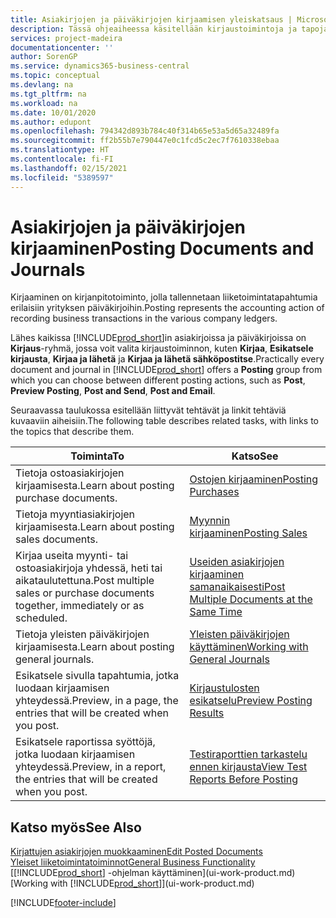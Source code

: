 ```yaml
---
title: Asiakirjojen ja päiväkirjojen kirjaamisen yleiskatsaus | Microsoft Docs
description: Tässä ohjeaiheessa käsitellään kirjaustoimintoja ja tapoja, joilla voit kirjata asiakirjat ja päiväkirjat.
services: project-madeira
documentationcenter: ''
author: SorenGP
ms.service: dynamics365-business-central
ms.topic: conceptual
ms.devlang: na
ms.tgt_pltfrm: na
ms.workload: na
ms.date: 10/01/2020
ms.author: edupont
ms.openlocfilehash: 794342d893b784c40f314b65e53a5d65a32489fa
ms.sourcegitcommit: ff2b55b7e790447e0c1fcd5c2ec7f7610338ebaa
ms.translationtype: HT
ms.contentlocale: fi-FI
ms.lasthandoff: 02/15/2021
ms.locfileid: "5389597"
---
```

# <a name="posting-documents-and-journals"></a><span data-ttu-id="9bd25-103">Asiakirjojen ja päiväkirjojen kirjaaminen</span><span class="sxs-lookup"><span data-stu-id="9bd25-103">Posting Documents and Journals</span></span>
<span data-ttu-id="9bd25-104">Kirjaaminen on kirjanpitotoiminto, jolla tallennetaan liiketoimintatapahtumia erilaisiin yrityksen päiväkirjoihin.</span><span class="sxs-lookup"><span data-stu-id="9bd25-104">Posting represents the accounting action of recording business transactions in the various company ledgers.</span></span>

<span data-ttu-id="9bd25-105">Lähes kaikissa [!INCLUDE[prod_short](includes/prod_short.md)]in asiakirjoissa ja päiväkirjoissa on **Kirjaus**-ryhmä, jossa voit valita kirjaustoiminnon, kuten **Kirjaa**, **Esikatsele kirjausta**, **Kirjaa ja lähetä** ja **Kirjaa ja lähetä sähköpostitse**.</span><span class="sxs-lookup"><span data-stu-id="9bd25-105">Practically every document and journal in [!INCLUDE[prod_short](includes/prod_short.md)] offers a **Posting** group from which you can choose between different posting actions, such as **Post**, **Preview Posting**, **Post and Send**, **Post and Email**.</span></span>

<span data-ttu-id="9bd25-106">Seuraavassa taulukossa esitellään liittyvät tehtävät ja linkit tehtäviä kuvaaviin aiheisiin.</span><span class="sxs-lookup"><span data-stu-id="9bd25-106">The following table describes related tasks, with links to the topics that describe them.</span></span>

| <span data-ttu-id="9bd25-107">Toiminta</span><span class="sxs-lookup"><span data-stu-id="9bd25-107">To</span></span> | <span data-ttu-id="9bd25-108">Katso</span><span class="sxs-lookup"><span data-stu-id="9bd25-108">See</span></span> |
| --- | --- |
| <span data-ttu-id="9bd25-109">Tietoja ostoasiakirjojen kirjaamisesta.</span><span class="sxs-lookup"><span data-stu-id="9bd25-109">Learn about posting purchase documents.</span></span> |[<span data-ttu-id="9bd25-110">Ostojen kirjaaminen</span><span class="sxs-lookup"><span data-stu-id="9bd25-110">Posting Purchases</span></span>](ui-post-purchases.md) |
| <span data-ttu-id="9bd25-111">Tietoja myyntiasiakirjojen kirjaamisesta.</span><span class="sxs-lookup"><span data-stu-id="9bd25-111">Learn about posting sales documents.</span></span> |[<span data-ttu-id="9bd25-112">Myynnin kirjaaminen</span><span class="sxs-lookup"><span data-stu-id="9bd25-112">Posting Sales</span></span>](ui-post-sales.md) |
| <span data-ttu-id="9bd25-113">Kirjaa useita myynti- tai ostoasiakirjoja yhdessä, heti tai aikataulutettuna.</span><span class="sxs-lookup"><span data-stu-id="9bd25-113">Post multiple sales or purchase documents together, immediately or as scheduled.</span></span>|[<span data-ttu-id="9bd25-114">Useiden asiakirjojen kirjaaminen samanaikaisesti</span><span class="sxs-lookup"><span data-stu-id="9bd25-114">Post Multiple Documents at the Same Time</span></span>](ui-batch-posting.md)|
| <span data-ttu-id="9bd25-115">Tietoja yleisten päiväkirjojen kirjaamisesta.</span><span class="sxs-lookup"><span data-stu-id="9bd25-115">Learn about posting general journals.</span></span> |[<span data-ttu-id="9bd25-116">Yleisten päiväkirjojen käyttäminen</span><span class="sxs-lookup"><span data-stu-id="9bd25-116">Working with General Journals</span></span>](ui-work-general-journals.md) |
| <span data-ttu-id="9bd25-117">Esikatsele sivulla tapahtumia, jotka luodaan kirjaamisen yhteydessä.</span><span class="sxs-lookup"><span data-stu-id="9bd25-117">Preview, in a page, the entries that will be created when you post.</span></span> |[<span data-ttu-id="9bd25-118">Kirjaustulosten esikatselu</span><span class="sxs-lookup"><span data-stu-id="9bd25-118">Preview Posting Results</span></span>](ui-how-preview-post-results.md) |
| <span data-ttu-id="9bd25-119">Esikatsele raportissa syöttöjä, jotka luodaan kirjaamisen yhteydessä.</span><span class="sxs-lookup"><span data-stu-id="9bd25-119">Preview, in a report, the entries that will be created when you post.</span></span> |[<span data-ttu-id="9bd25-120">Testiraporttien tarkastelu ennen kirjausta</span><span class="sxs-lookup"><span data-stu-id="9bd25-120">View Test Reports Before Posting</span></span>](ui-how-view-test-reports-posting.md) |

## <a name="see-also"></a><span data-ttu-id="9bd25-121">Katso myös</span><span class="sxs-lookup"><span data-stu-id="9bd25-121">See Also</span></span>
[<span data-ttu-id="9bd25-122">Kirjattujen asiakirjojen muokkaaminen</span><span class="sxs-lookup"><span data-stu-id="9bd25-122">Edit Posted Documents</span></span>](across-edit-posted-document.md)  
[<span data-ttu-id="9bd25-123">Yleiset liiketoimintatoiminnot</span><span class="sxs-lookup"><span data-stu-id="9bd25-123">General Business Functionality</span></span>](ui-across-business-areas.md)  
<span data-ttu-id="9bd25-124">[[!INCLUDE[prod_short](includes/prod_short.md)] -ohjelman käyttäminen](ui-work-product.md)</span><span class="sxs-lookup"><span data-stu-id="9bd25-124">[Working with [!INCLUDE[prod_short](includes/prod_short.md)]](ui-work-product.md)</span></span>


[!INCLUDE[footer-include](includes/footer-banner.md)]